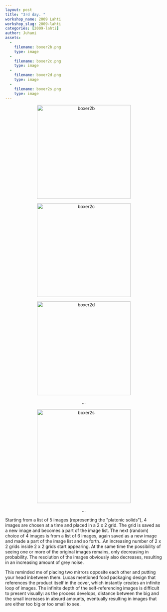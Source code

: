 ```yaml
---
layout: post
title: "3rd day. "
workshop_name: 2009 Lahti
workshop_slug: 2009-lahti
categories: [2009-lahti]
author: Juhani 
assets:
  -
    filename: boxer2b.png
    type: image
  -
    filename: boxer2c.png
    type: image
  -
    filename: boxer2d.png
    type: image
  -
    filename: boxer2s.png
    type: image
---
```

<p style="text-align: center;"><a href="http://workshops.nodebox.net/2009/wp-content/uploads/boxer2b.png"><img class="size-medium wp-image-269 aligncenter" title="boxer2b" src="http://workshops.nodebox.net/2009/wp-content/uploads/boxer2b-300x300.png" alt="boxer2b" width="300" height="300" /></a></p>
<p style="text-align: center;"><a href="http://workshops.nodebox.net/2009/wp-content/uploads/boxer2c.png"><img class="size-medium wp-image-270 aligncenter" title="boxer2c" src="http://workshops.nodebox.net/2009/wp-content/uploads/boxer2c-300x300.png" alt="boxer2c" width="300" height="300" /></a></p>
<p style="text-align: center;"><a href="http://workshops.nodebox.net/2009/wp-content/uploads/boxer2d.png"><img class="size-medium wp-image-271 aligncenter" title="boxer2d" src="http://workshops.nodebox.net/2009/wp-content/uploads/boxer2d-300x300.png" alt="boxer2d" width="300" height="300" /></a></p>
<p style="text-align: center;"></p>
<p style="text-align: center;">...</p>
<p style="text-align: center;"></p>
<p style="text-align: center;"><a href="http://workshops.nodebox.net/2009/wp-content/uploads/boxer2s.png"><img class="size-medium wp-image-275 aligncenter" title="boxer2s" src="http://workshops.nodebox.net/2009/wp-content/uploads/boxer2s-300x300.png" alt="boxer2s" width="300" height="300" /></a></p>
<p style="text-align: center;">...</p>
<p style="text-align: center;"></p>
<p style="text-align: left;">Starting from a list of 5 images (representing the "platonic solids"), 4 images are chosen at a time and placed in a 2 x 2 grid. The grid is saved as a new image and becomes a part of the image list. The next (random) choice of 4 images is from a list of 6 images, again saved as a new image and made a part of the image list and so forth...An increasing number of 2 x 2 grids inside 2 x 2 grids start appearing. At the same time the possibility of seeing one or more of the original images remains, only decreasing in probability. The resolution of the images obviously also decreases, resulting in an increasing amount of grey noise.</p>
<p style="text-align: left;">This reminded me of placing two mirrors opposite each other and putting your head inbetween them. Lucas mentioned food packaging design that references the product itself in the cover, which instantly creates an infinite loop of images. The infinite depth of the self-referencing images is difficult to present visually: as the process develops, distance between the big and the small increases in absurd amounts, eventually resulting in images that are either too big or too small to see.</p>
